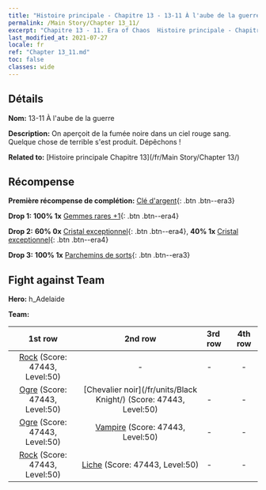 ```yaml
---
title: "Histoire principale - Chapitre 13 - 13-11 À l'aube de la guerre"
permalink: /Main Story/Chapter 13_11/
excerpt: "Chapitre 13 - 11. Era of Chaos  Histoire principale - Chapitre 13_11. 13-11 À l'aube de la guerre"
last_modified_at: 2021-07-27
locale: fr
ref: "Chapter 13_11.md"
toc: false
classes: wide
---
```


## Détails

 **Nom:** 13-11 À l'aube de la guerre

 **Description:** On aperçoit de la fumée noire dans un ciel rouge sang. Quelque chose de terrible s'est produit. Dépêchons !

 **Related to:** [Histoire principale Chapitre 13](/fr/Main Story/Chapter 13/)

## Récompense

 **Première récompense de complétion:** [Clé d'argent](/ItemsFR/con_693/){: .btn .btn--era3}

 **Drop 1:** **100% 1x** [Gemmes rares +1](/ItemsFR/mat_44/){: .btn .btn--era4}

 **Drop 2:** **60% 0x** [Cristal exceptionnel](/ItemsFR/mat_38/){: .btn .btn--era4}, **40% 1x** [Cristal exceptionnel](/ItemsFR/mat_38/){: .btn .btn--era4}

 **Drop 3:** **100% 1x** [Parchemins de sorts](/ItemsFR/con_694/){: .btn .btn--era3}


## Fight against Team
 **Hero:** h_Adelaide

 **Team:**


  | 1st row | 2nd row | 3rd row | 4th row |
  |:----:|:----:|:----|:----:|
  | [Rock](/fr/units/Roc/) (Score: 47443, Level:50)  | - | - | - |
  | [Ogre](/fr/units/Ogre/) (Score: 47443, Level:50)  | [Chevalier noir](/fr/units/Black Knight/) (Score: 47443, Level:50)  | - | - |
  | [Ogre](/fr/units/Ogre/) (Score: 47443, Level:50)  | [Vampire](/fr/units/Vampire/) (Score: 47443, Level:50)  | - | - |
  | [Rock](/fr/units/Roc/) (Score: 47443, Level:50)  | [Liche](/fr/units/Lich/) (Score: 47443, Level:50)  | - | - |



